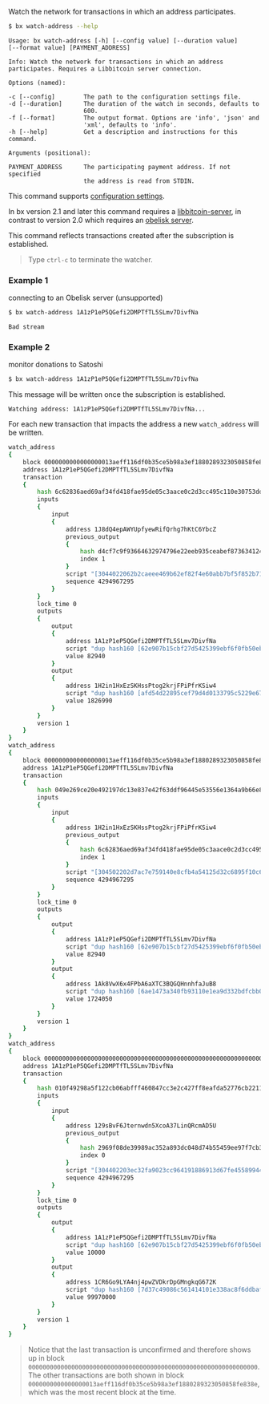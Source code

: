Watch the network for transactions in which an address participates.
```sh
$ bx watch-address --help
```
```
Usage: bx watch-address [-h] [--config value] [--duration value]
[--format value] [PAYMENT_ADDRESS]

Info: Watch the network for transactions in which an address
participates. Requires a Libbitcoin server connection.

Options (named):

-c [--config]        The path to the configuration settings file.
-d [--duration]      The duration of the watch in seconds, defaults to
                     600.
-f [--format]        The output format. Options are 'info', 'json' and
                     'xml', defaults to 'info'.
-h [--help]          Get a description and instructions for this command.

Arguments (positional):

PAYMENT_ADDRESS      The participating payment address. If not specified
                     the address is read from STDIN.
```
This command supports [configuration settings](Configuration-Settings).

In bx version 2.1 and later this command requires a [libbitcoin-server](https://github.com/libbitcoin/libbitcoin-server), in contrast to version 2.0 which requires an [obelisk server](https://github.com/spesmilo/obelisk).

This command reflects transactions created after the subscription is established.

> Type `ctrl-c` to terminate the watcher.

### Example 1
connecting to an Obelisk server (unsupported)
```sh
$ bx watch-address 1A1zP1eP5QGefi2DMPTfTL5SLmv7DivfNa
```
```
Bad stream
```
### Example 2
monitor donations to Satoshi
```sh
$ bx watch-address 1A1zP1eP5QGefi2DMPTfTL5SLmv7DivfNa
```
This message will be written once the subscription is established.
```
Watching address: 1A1zP1eP5QGefi2DMPTfTL5SLmv7DivfNa...
```
For each new transaction that impacts the address a new `watch_address` will be written.
```sh
watch_address
{
    block 0000000000000000013aeff116df0b35ce5b98a3ef1880289323050858fe838e
    address 1A1zP1eP5QGefi2DMPTfTL5SLmv7DivfNa
    transaction
    {
        hash 6c62836aed69af34fd418fae95de05c3aace0c2d3cc495c110e30753ddfae19d
        inputs
        {
            input
            {
                address 1J8dQ4epAWYUpfyewRifQrhg7hKtC6YbcZ
                previous_output
                {
                    hash d4cf7c9f93664632974796e22eeb935ceabef873634124eac25bce0c6a45ebf2
                    index 1
                }
                script "[3044022062b2caeee469b62ef82f4e60abb7bf5f852b71f7311a42efb025f5356d4d6b5102203096d6623a321eb5463fdbf3e4fb5e7cb753bfb3cdeb5ee866cac6f35e80fd6901] [04c0b9cdea65ef7d4c01b236afaccc652f1d2f0f5dbab611303bf1552adaeed6b83e0b52f67409944267bc27635f611fbc0c50f17db15b4daff2959137576920dc]"
                sequence 4294967295
            }
        }
        lock_time 0
        outputs
        {
            output
            {
                address 1A1zP1eP5QGefi2DMPTfTL5SLmv7DivfNa
                script "dup hash160 [62e907b15cbf27d5425399ebf6f0fb50ebb88f18] equalverify checksig"
                value 82940
            }
            output
            {
                address 1H2in1HxEzSKHssPtog2krjFPiPfrKSiw4
                script "dup hash160 [afd54d22895cef79d4d0133795c5229e673dd5e5] equalverify checksig"
                value 1826990
            }
        }
        version 1
    }
}
watch_address
{
    block 0000000000000000013aeff116df0b35ce5b98a3ef1880289323050858fe838e
    address 1A1zP1eP5QGefi2DMPTfTL5SLmv7DivfNa
    transaction
    {
        hash 049e269ce20e492197dc13e837e42f63ddf96445e53556e1364a9b66e8fb84db
        inputs
        {
            input
            {
                address 1H2in1HxEzSKHssPtog2krjFPiPfrKSiw4
                previous_output
                {
                    hash 6c62836aed69af34fd418fae95de05c3aace0c2d3cc495c110e30753ddfae19d
                    index 1
                }
                script "[304502202d7ac7e759140e8cfb4a54125d32c6895f10c652b9b9dd00fea9cf2c84e4d0e5022100f1d776c8ed802c2f28b35f5e4c7cc19892dd10f25172ce174ea0b282b5c0557801] [0422e9be731202c691e0b8eeceec9b2b67755fded97ac7ab10ecd1beb58ca9ce9623045c89cfe9e6b3f12da6f04ada3f06eeb026740601df6853711091127f3802]"
                sequence 4294967295
            }
        }
        lock_time 0
        outputs
        {
            output
            {
                address 1A1zP1eP5QGefi2DMPTfTL5SLmv7DivfNa
                script "dup hash160 [62e907b15cbf27d5425399ebf6f0fb50ebb88f18] equalverify checksig"
                value 82940
            }
            output
            {
                address 1Ak8VwX6x4FPbA6aXTC3BQGQHnnhfaJuB8
                script "dup hash160 [6ae1473a340fb93110e1ea9d332bdfcbb0f364a5] equalverify checksig"
                value 1724050
            }
        }
        version 1
    }
}
watch_address
{
    block 0000000000000000000000000000000000000000000000000000000000000000
    address 1A1zP1eP5QGefi2DMPTfTL5SLmv7DivfNa
    transaction
    {
        hash 010f49298a5f122cb06abfff460847cc3e2c427ff8eafda52776cb2211f0d3d5
        inputs
        {
            input
            {
                address 129sBvF6Jternwdn5XcoA37LinQRcmAD5U
                previous_output
                {
                    hash 2969f08de39989ac352a893dc048d74b55459ee97f7cb391fdde17ff4ef11d30
                    index 0
                }
                script "[304402203ec32fa9023cc964191886913d67fe45589944b8a3156e8fd7ef7129af0750190220745c51707b32725ee0ef2b2810d806ca1e5a7f7d0a1b15bdf6957cca6ca6165201] [04146c664fa851cc33ea2c762ad5eb3dc6d7c061ca7d75cb0b04ed5dcea810277ceaa5ca39b48f106d866e26003a2becb949afe737aa72af857db18058e79bb227]"
                sequence 4294967295
            }
        }
        lock_time 0
        outputs
        {
            output
            {
                address 1A1zP1eP5QGefi2DMPTfTL5SLmv7DivfNa
                script "dup hash160 [62e907b15cbf27d5425399ebf6f0fb50ebb88f18] equalverify checksig"
                value 10000
            }
            output
            {
                address 1CR6Go9LYA4nj4pwZVDkrDpGMngkqG672K
                script "dup hash160 [7d37c49086c561414101e338ac8f6ddbafc058cf] equalverify checksig"
                value 99970000
            }
        }
        version 1
    }
}
```

> Notice that the last transaction is unconfirmed and therefore shows up in block `0000000000000000000000000000000000000000000000000000000000000000`. The other transactions are both shown in block `0000000000000000013aeff116df0b35ce5b98a3ef1880289323050858fe838e`, which was the most recent block at the time.